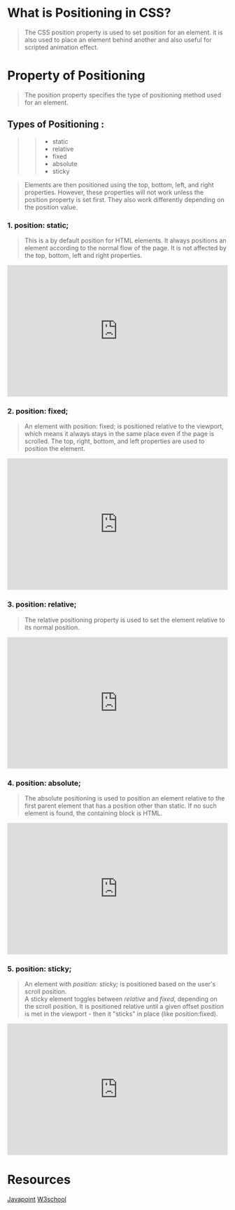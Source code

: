 # What is Positioning in CSS?   
> The CSS position property is used to set position for an element. it is also used to place an element behind another and also useful for scripted animation effect.

# Property of Positioning 

>The position property specifies the type of positioning method used for an element. 
## Types of  Positioning :
>>- static
>>- relative
>>- fixed
>>- absolute
>>- sticky

> Elements are then positioned using the top, bottom, left, and right properties. However, these properties will not work unless the position property is set first. They also work differently depending on the position value.
### 1. position: static;
> This is a by default position for HTML elements. It always positions an element according to the normal flow of the page. It is not affected by the top, bottom, left and right properties.


<iframe height="300" style="width: 100%;" scrolling="no" title="posi" src="https://codepen.io/ZuberUstad/embed/wvxzOZY?default-tab=html%2Cresult" frameborder="no" loading="lazy" allowtransparency="true" allowfullscreen="true">
  See the Pen <a href="https://codepen.io/ZuberUstad/pen/wvxzOZY">
  posi</a> by Zuber Ustad (<a href="https://codepen.io/ZuberUstad">@ZuberUstad</a>)
  on <a href="https://codepen.io">CodePen</a>.
</iframe>

### 2. position: fixed;
> An element with position: fixed; is positioned relative to the viewport, which means it always stays in the same place even if the page is scrolled. The top, right, bottom, and left properties are used to position the element.

<iframe height="300" style="width: 100%;" scrolling="no" title="relative pos" src="https://codepen.io/ZuberUstad/embed/abjmMgZ?default-tab=html%2Cresult" frameborder="no" loading="lazy" allowtransparency="true" allowfullscreen="true">
  See the Pen <a href="https://codepen.io/ZuberUstad/pen/abjmMgZ">
  relative pos</a> by Zuber Ustad (<a href="https://codepen.io/ZuberUstad">@ZuberUstad</a>)
  on <a href="https://codepen.io">CodePen</a>.
</iframe>

### 3. position: relative;
> The relative positioning property is used to set the element relative to its normal position.

<iframe height="300" style="width: 100%;" scrolling="no" title="relative pos" src="https://codepen.io/ZuberUstad/embed/zYLKbgq?default-tab=html%2Cresult" frameborder="no" loading="lazy" allowtransparency="true" allowfullscreen="true">
  See the Pen <a href="https://codepen.io/ZuberUstad/pen/zYLKbgq">
  relative pos</a> by Zuber Ustad (<a href="https://codepen.io/ZuberUstad">@ZuberUstad</a>)
  on <a href="https://codepen.io">CodePen</a>.
</iframe>


### 4. position: absolute;
> The absolute positioning is used to position an element relative to the first parent element that has a position other than static. If no such element is found, the containing block is HTML.


<iframe height="300" style="width: 100%;" scrolling="no" title="absolute pos" src="https://codepen.io/ZuberUstad/embed/JjBRVPE?default-tab=html%2Cresult" frameborder="no" loading="lazy" allowtransparency="true" allowfullscreen="true">
  See the Pen <a href="https://codepen.io/ZuberUstad/pen/JjBRVPE">
  absolute pos</a> by Zuber Ustad (<a href="https://codepen.io/ZuberUstad">@ZuberUstad</a>)
  on <a href="https://codepen.io">CodePen</a>.
</iframe> 
 
### 5. position: sticky;

> An element with *position: sticky;* is positioned based on the user's scroll position. <br>
> A sticky element toggles between *relative* and *fixed*, depending on the scroll position. It is positioned relative until a given offset position is met in the viewport - then it "sticks" in place (like position:fixed).

<iframe height="300" style="width: 100%;" scrolling="no" title="sticky pos" src="https://codepen.io/ZuberUstad/embed/bGjwJbO?default-tab=html%2Cresult" frameborder="no" loading="lazy" allowtransparency="true" allowfullscreen="true">
  See the Pen <a href="https://codepen.io/ZuberUstad/pen/bGjwJbO">
  sticky pos</a> by Zuber Ustad (<a href="https://codepen.io/ZuberUstad">@ZuberUstad</a>)
  on <a href="https://codepen.io">CodePen</a>.
</iframe>


<br>

# Resources 
[Javapoint](https://www.javatpoint.com/css-position) 
[W3school](https://www.w3schools.com/)
